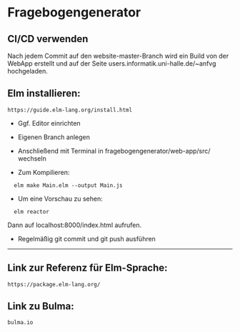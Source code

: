 # Fragebogengenerator

## CI/CD verwenden

Nach jedem Commit auf den website-master-Branch wird ein Build von der WebApp erstellt und auf der Seite users.informatik.uni-halle.de/~anfvg hochgeladen.

## Elm installieren:
	https://guide.elm-lang.org/install.html

* Ggf. Editor einrichten

* Eigenen Branch anlegen

* Anschließend mit Terminal in fragebogengenerator/web-app/src/ wechseln
  
* Zum Kompilieren:
```
  elm make Main.elm --output Main.js
```
* Um eine Vorschau zu sehen: 
```
  elm reactor
```
Dann auf localhost:8000/index.html aufrufen.

* Regelmäßig git commit und git push ausführen

----------------------------------------------------------------

## Link zur Referenz für Elm-Sprache:
	https://package.elm-lang.org/

## Link zu Bulma:
	bulma.io
